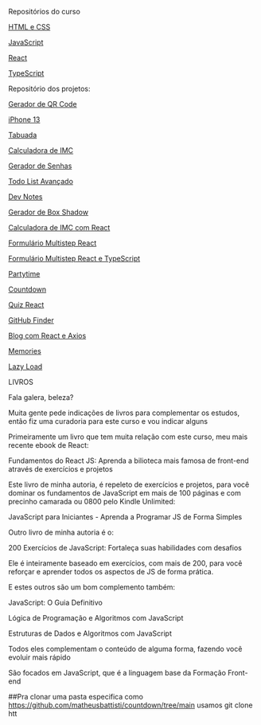 Repositórios do curso

[HTML e CSS](https://github.com/matheusbattisti/html_css_completo)

[JavaScript](https://github.com/matheusbattisti/javascript_completo)

[React](https://github.com/matheusbattisti/react_completo)

[TypeScript](https://github.com/matheusbattisti/curso_typescript)

Repositório dos projetos:

[Gerador de QR Code](https://github.com/matheusbattisti/gerador_qr_code)

[iPhone 13](https://github.com/matheusbattisti/iphone13_clone)

[Tabuada](https://github.com/matheusbattisti/tabuada_js)

[Calculadora de IMC](https://github.com/matheusbattisti/imc_calc_js)

[Gerador de Senhas](https://github.com/matheusbattisti/projetos_javascript/tree/main/20_gerador_de_senha)

[Todo List Avançado](https://github.com/matheusbattisti/projetos_javascript/tree/main/19_todo_list)

[Dev Notes](https://github.com/matheusbattisti/devnotes)

[Gerador de Box Shadow](https://github.com/matheusbattisti/box-shadow-generator)

[Calculadora de IMC com React](https://github.com/matheusbattisti/imc_calc_react)

[Formulário Multistep React](https://github.com/matheusbattisti/react_multistep_form)

[Formulário Multistep React e TypeScript](https://github.com/matheusbattisti/react_ts_multistep_form)

[Partytime](https://github.com/matheusbattisti/partytime)

[Countdown](https://github.com/matheusbattisti/countdown/tree/main)

[Quiz React](https://github.com/matheusbattisti/quiz_react)

[GitHub Finder](https://github.com/matheusbattisti/react_github_api/tree/main)

[Blog com React e Axios](https://github.com/matheusbattisti/react-axios/tree/main)

[Memories](https://github.com/matheusbattisti/memories)

[Lazy Load](https://github.com/matheusbattisti/lazy_load)

LIVROS

Fala galera, beleza?



Muita gente pede indicações de livros para complementar os estudos, então fiz uma curadoria para este curso e vou indicar alguns

Primeiramente um livro que tem muita relação com este curso, meu mais recente ebook de React:

Fundamentos do React JS: Aprenda a bilioteca mais famosa de front-end através de exercícios e projetos

Este livro de minha autoria, é repeleto de exercícios e projetos, para você dominar os fundamentos de JavaScript em mais de 100 páginas e com precinho camarada ou 0800 pelo Kindle Unlimited:

JavaScript para Iniciantes - Aprenda a Programar JS de Forma Simples

Outro livro de minha autoria é o:

200 Exercícios de JavaScript: Fortaleça suas habilidades com desafios

Ele é inteiramente baseado em exercícios, com mais de 200, para você reforçar e aprender todos os aspectos de JS de forma prática.


E estes outros são um bom complemento também:

JavaScript: O Guia Definitivo

Lógica de Programação e Algoritmos com JavaScript

Estruturas de Dados e Algoritmos com JavaScript

Todos eles complementam o conteúdo de alguma forma, fazendo você evoluir mais rápido

São focados em JavaScript, que é a linguagem base da Formação Front-end


##Pra clonar uma pasta especifica como
 https://github.com/matheusbattisti/countdown/tree/main
usamos
git clone htt